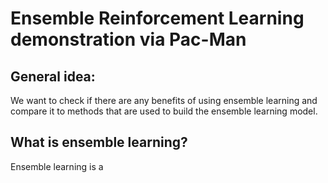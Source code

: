 # Ensemble Reinforcement Learning demonstration via Pac-Man

## General idea:
We want to check if there are any benefits of using ensemble learning and compare it to methods that are used to build the ensemble learning model.

## What is ensemble learning?
Ensemble learning is a 